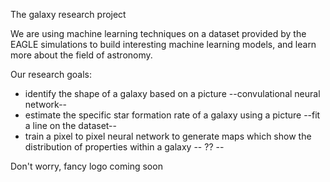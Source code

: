 The galaxy research project 

We are using machine learning techniques on a dataset provided by the EAGLE simulations to build interesting machine learning models, and learn more about the field of astronomy. 

Our research goals:
- identify the shape of a galaxy based on a picture --convulational neural network--
- estimate the specific star formation rate of a galaxy using a picture --fit a line on the dataset-- 
- train a pixel to pixel neural network to generate maps which show the distribution of properties within a galaxy -- ?? --

Don't worry, fancy logo coming soon 
